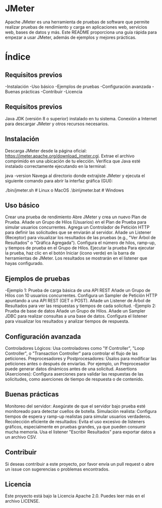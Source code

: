 # JMeter
Apache JMeter es una herramienta de pruebas de software que permite realizar pruebas de rendimiento y carga en aplicaciones web, servicios web, bases de datos y más. Este README proporciona una guía rápida para empezar a usar JMeter, además de ejemplos y mejores prácticas.

# Índice
## Requisitos previos
-Instalación
-Uso básico
-Ejemplos de pruebas
-Configuración avanzada
-Buenas prácticas
-Contribuir
-Licencia

## Requisitos previos
Java JDK (versión 8 o superior) instalado en tu sistema.
Conexión a Internet para descargar JMeter y otros recursos necesarios.

## Instalación
Descarga JMeter desde la página oficial: https://jmeter.apache.org/download_jmeter.cgi.
Extrae el archivo comprimido en una ubicación de tu elección.
Verifica que Java esté instalado correctamente ejecutando en la terminal:

java -version
Navega al directorio donde extrajiste JMeter y ejecuta el siguiente comando para abrir la interfaz gráfica (GUI):

./bin/jmeter.sh   # Linux o MacOS
.\bin\jmeter.bat  # Windows

## Uso básico
Crear una prueba de rendimiento
Abre JMeter y crea un nuevo Plan de Prueba.
Añade un Grupo de Hilos (Usuarios) en el Plan de Prueba para simular usuarios concurrentes.
Agrega un Controlador de Petición HTTP para definir las solicitudes que se enviarán al servidor.
Añade un Listener (Receptor) para visualizar los resultados de las pruebas (e.g., "Ver Árbol de Resultados" o "Gráfica Agregada").
Configura el número de hilos, ramp-up, y tiempos de prueba en el Grupo de Hilos.
Ejecutar la prueba
Para ejecutar la prueba, haz clic en el botón Iniciar (ícono verde) en la barra de herramientas de JMeter.
Los resultados se mostrarán en el listener que hayas configurado.

## Ejemplos de pruebas
-Ejemplo 1: Prueba de carga básica de una API REST
Añade un Grupo de Hilos con 10 usuarios concurrentes.
Configura un Sampler de Petición HTTP apuntando a una API REST (GET o POST).
Añade un Listener de Árbol de Resultados para ver las respuestas y tiempos de cada solicitud.
-Ejemplo 2: Prueba de base de datos
Añade un Grupo de Hilos.
Añade un Sampler JDBC para realizar consultas a una base de datos.
Configura el listener para visualizar los resultados y analizar tiempos de respuesta.

## Configuración avanzada
Controladores Lógicos: Usa controladores como "If Controller", "Loop Controller", o "Transaction Controller" para controlar el flujo de las peticiones.
Preprocesadores y Postprocesadores: Úsalos para modificar las peticiones antes o después de enviarlas. Por ejemplo, un Preprocesador puede generar datos dinámicos antes de una solicitud.
Assertions (Aserciones): Configura aserciones para validar las respuestas de las solicitudes, como aserciones de tiempo de respuesta o de contenido.

## Buenas prácticas
Monitoreo del servidor: Asegúrate de que el servidor bajo prueba esté monitoreado para detectar cuellos de botella.
Simulación realista: Configura tiempos de espera y ramp-up realistas para simular usuarios verdaderos.
Recolección eficiente de resultados: Evita el uso excesivo de listeners gráficos, especialmente en pruebas grandes, ya que pueden consumir mucha memoria. Usa el listener "Escribir Resultados" para exportar datos a un archivo CSV.

## Contribuir
Si deseas contribuir a este proyecto, por favor envía un pull request o abre un issue con sugerencias o problemas encontrados.

## Licencia
Este proyecto está bajo la Licencia Apache 2.0. Puedes leer más en el archivo LICENSE.
